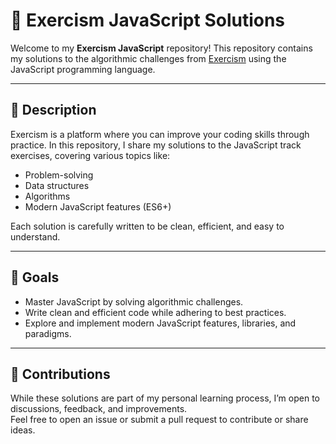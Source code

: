 # 📘 Exercism JavaScript Solutions

Welcome to my **Exercism JavaScript** repository! This repository contains my solutions to the algorithmic challenges from [Exercism](https://exercism.org/) using the JavaScript programming language.

---

## 📝 Description

Exercism is a platform where you can improve your coding skills through practice. In this repository, I share my solutions to the JavaScript track exercises, covering various topics like:

- Problem-solving
- Data structures
- Algorithms
- Modern JavaScript features (ES6+)

Each solution is carefully written to be clean, efficient, and easy to understand.

---

## 🌟 Goals

- Master JavaScript by solving algorithmic challenges.
- Write clean and efficient code while adhering to best practices.
- Explore and implement modern JavaScript features, libraries, and paradigms.

---

## 🤝 Contributions

While these solutions are part of my personal learning process, I’m open to discussions, feedback, and improvements.  
Feel free to open an issue or submit a pull request to contribute or share ideas.